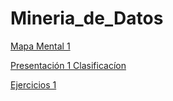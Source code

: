 # Mineria_de_Datos

[Mapa Mental 1](https://github.com/PatriciaGarciaO/Mineria_de_Datos/blob/master/Mapa%20Mental.pdf)

[Presentación 1 Clasificacíon](https://github.com/PatriciaGarciaO/Mineria_de_Datos/blob/master/Presentacion_Clasificacion_Equipo2.pdf)

[Ejercicios 1](https://github.com/PatriciaGarciaO/Mineria_de_Datos/blob/master/Ejercicios1_2_003.ipynb)
